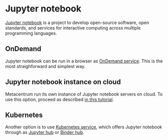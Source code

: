 # Jupyter notebook

[Jupyter notebook](https://jupyter.org/) is a project to develop open-source software, open standards, and services for interactive computing across multiple programming languages.

## OnDemand

Jupyter notebook can be run in a browser as [OnDemand service](https://ondemand.metacentrum.cz). This is the most straighforward and simplest way.

## Jupyter notebook instance on cloud

Metacentrum run its own instance of Jupyter notebook servers on cloud. To use this option, proceed as described [in this tutorial](/related/jupyter).

## Kubernetes

Another option is to use [Kubernetes service](https://docs.cerit.io/), which offers Jupyter notebook through as [Jupyter hub](https://hub.cloud.e-infra.cz/hub/) or [Binder hub](https://docs.cerit.io/docs/binderhub.html).

